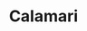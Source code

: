 ---
category: box
name: Calamari
title: Calamari
small_price: '17.95'
medium_price: '27.95'
large_price: '37.95'
---